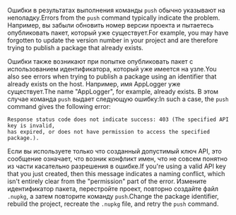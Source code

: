 <span data-ttu-id="872c0-101">Ошибки в результатах выполнения команды `push` обычно указывают на неполадку.</span><span class="sxs-lookup"><span data-stu-id="872c0-101">Errors from the `push` command typically indicate the problem.</span></span> <span data-ttu-id="872c0-102">Например, вы забыли обновить номер версии проекта и пытаетесь опубликовать пакет, который уже существует.</span><span class="sxs-lookup"><span data-stu-id="872c0-102">For example, you may have forgotten to update the version number in your project and are therefore trying to publish a package that already exists.</span></span>

<span data-ttu-id="872c0-103">Ошибки также возникают при попытке опубликовать пакет с использованием идентификатора, который уже имеется на узле.</span><span class="sxs-lookup"><span data-stu-id="872c0-103">You also see errors when trying to publish a package using an identifier that already exists on the host.</span></span> <span data-ttu-id="872c0-104">Например, имя AppLogger уже существует.</span><span class="sxs-lookup"><span data-stu-id="872c0-104">The name "AppLogger", for example, already exists.</span></span> <span data-ttu-id="872c0-105">В этом случае команда `push` выдает следующую ошибку:</span><span class="sxs-lookup"><span data-stu-id="872c0-105">In such a case, the `push` command gives the following error:</span></span>

```output
Response status code does not indicate success: 403 (The specified API key is invalid,
has expired, or does not have permission to access the specified package.).
```

<span data-ttu-id="872c0-106">Если вы используете только что созданный допустимый ключ API, это сообщение означает, что возник конфликт имен, что не совсем понятно из части касательно разрешения в ошибке.</span><span class="sxs-lookup"><span data-stu-id="872c0-106">If you're using a valid API key that you just created, then this message indicates a naming conflict, which isn't entirely clear from the "permission" part of the error.</span></span> <span data-ttu-id="872c0-107">Измените идентификатор пакета, перестройте проект, повторно создайте файл `.nupkg`, а затем повторите команду `push`.</span><span class="sxs-lookup"><span data-stu-id="872c0-107">Change the package identifier, rebuild the project, recreate the `.nupkg` file, and retry the `push` command.</span></span>